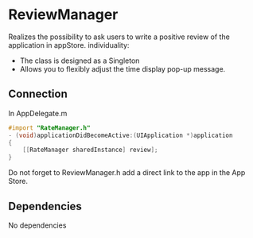 # ReviewManager
Realizes the possibility to ask users to write a positive review of the application in appStore. individuality:
  - The class is designed as a Singleton
  - Allows you to flexibly adjust the time display pop-up message.

## Connection
In AppDelegate.m 
```objective-c
#import "RateManager.h"
- (void)applicationDidBecomeActive:(UIApplication *)application
{
    [[RateManager sharedInstance] review];
}
``` 
Do not forget to ReviewManager.h add a direct link to the app in the App Store.

## Dependencies
No dependencies

